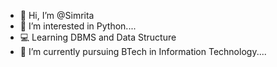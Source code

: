 - 👋 Hi, I’m @Simrita
- 👀 I’m interested in Python....
- 💻 Learning DBMS and Data Structure
- 🌱 I’m currently pursuing BTech in Information Technology....


<!---
Simrita100/Simrita100 is a ✨ special ✨ repository because its `README.md` (this file) appears on your GitHub profile.
You can click the Preview link to take a look at your changes.
--->
